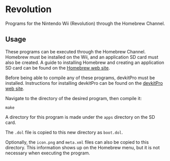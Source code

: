# Revolution

Programs for the Nintendo Wii (Revolution) through the Homebrew Channel.

## Usage

These programs can be executed through the Homebrew Channel. Homebrew must be installed on the Wii, and an application SD card must also be created. A guide to installing Homebrew and creating an application SD card can be found on the [Homebrew web site](http://wiibrew.org/wiki/Homebrew_setup).

Before being able to compile any of these programs, devkitPro must be installed. Instructions for installing devkitPro can be found on the [devkitPro web site](http://devkitpro.org/wiki/Getting_Started).

Navigate to the directory of the desired program, then compile it:

`make`

A directory for this program is made under the `apps` directory on the SD card.

The `.dol` file is copied to this new directory as `boot.dol`.

Optionally, the `icon.png` and `meta.xml` files can also be copied to this directory. This information shows up on the Homebrew menu, but it is not necessary when executing the program.
